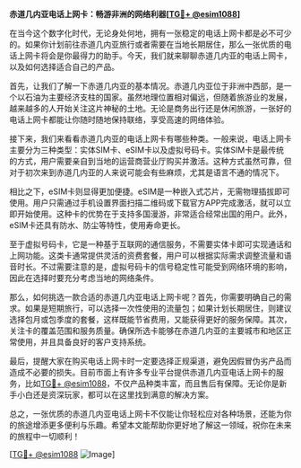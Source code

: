**赤道几内亚电话上网卡：畅游非洲的网络利器[[TG💪+ @esim1088](https://t.me/s/esim1088)]**

在当今这个数字化时代，无论身处何地，拥有一张稳定的电话上网卡都是必不可少的。如果你计划前往赤道几内亚旅行或者需要在当地长期居住，那么一张优质的电话上网卡将会是你最得力的助手。今天，我们就来聊聊赤道几内亚的电话上网卡，以及如何选择适合自己的产品。

首先，让我们了解一下赤道几内亚的基本情况。赤道几内亚位于非洲中西部，是一个以石油为主要经济支柱的国家。虽然地理位置相对偏远，但随着旅游业的发展，越来越多的人开始关注这片神秘的土地。无论是商务出行还是休闲旅游，一张好的电话上网卡都能让你随时随地保持联络，享受高速的网络体验。

接下来，我们来看看赤道几内亚的电话上网卡有哪些种类。一般来说，电话上网卡主要分为三种类型：实体SIM卡、eSIM卡以及虚拟号码卡。实体SIM卡是最传统的方式，用户需要亲自到当地的运营商营业厅购买并激活。这种方式虽然可靠，但对于初次来到赤道几内亚的人来说可能会有些麻烦，尤其是语言不通的情况下。

相比之下，eSIM卡则显得更加便捷。eSIM是一种嵌入式芯片，无需物理插拔即可使用。用户只需通过手机设置界面扫描二维码或下载官方APP完成激活，就可以立即开始使用。这种卡的优势在于支持多国漫游，非常适合经常出国的用户。此外，eSIM卡还具有防水、防尘等特性，使用寿命更长。

至于虚拟号码卡，它是一种基于互联网的通信服务，不需要实体卡即可实现通话和上网功能。这类卡通常提供灵活的资费套餐，用户可以根据实际需求调整流量和语音时长。不过需要注意的是，虚拟号码卡的信号稳定性可能受到网络环境的影响，因此在选择时要充分考虑当地的网络条件。

那么，如何挑选一款合适的赤道几内亚电话上网卡呢？首先，你需要明确自己的需求。如果是短期旅行，可以选择一次性使用的流量包；如果计划长期居住，则建议选择包月或包季度的套餐，这样既能节省费用，又能获得更好的服务保障。其次，关注卡的覆盖范围和服务质量。确保所选卡能够在赤道几内亚的主要城市和地区正常使用，并且具备良好的客户支持系统。

最后，提醒大家在购买电话上网卡时一定要选择正规渠道，避免因假冒伪劣产品而造成不必要的损失。目前市面上有许多专业平台提供赤道几内亚电话上网卡的服务，比如[TG💪+ @esim1088](https://t.me/s/esim1088)，不仅产品种类丰富，而且售后有保障。无论你是新手小白还是资深玩家，都可以在这里找到满意的解决方案。

总之，一张优质的赤道几内亚电话上网卡不仅能让你轻松应对各种场景，还能为你的旅途增添更多便利与乐趣。希望本文能帮助你更好地了解这一领域，祝你在未来的旅程中一切顺利！

[[TG💪+ @esim1088](https://t.me/s/esim1088) ![Image](https://i.postimg.cc/4NQfJmqS/Snipaste-2025-05-13-00-14-12.png)]